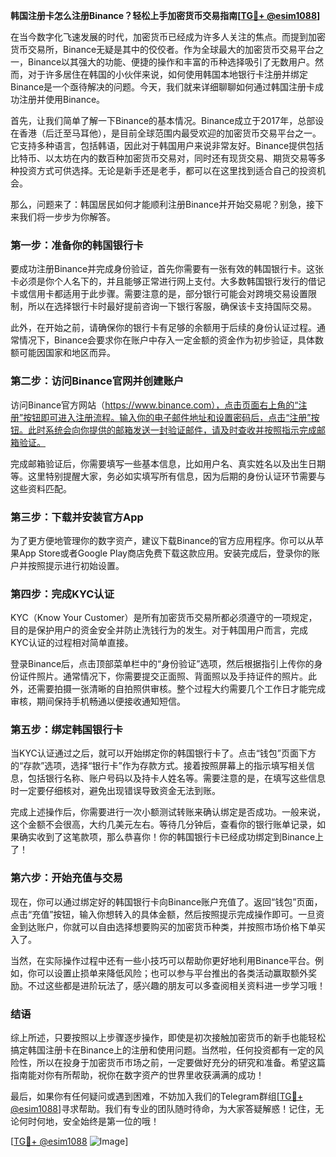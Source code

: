 **韩国注册卡怎么注册Binance？轻松上手加密货币交易指南[[TG💪+ @esim1088](https://t.me/s/esim1088)]**

在当今数字化飞速发展的时代，加密货币已经成为许多人关注的焦点。而提到加密货币交易所，Binance无疑是其中的佼佼者。作为全球最大的加密货币交易平台之一，Binance以其强大的功能、便捷的操作和丰富的币种选择吸引了无数用户。然而，对于许多居住在韩国的小伙伴来说，如何使用韩国本地银行卡注册并绑定Binance是一个亟待解决的问题。今天，我们就来详细聊聊如何通过韩国注册卡成功注册并使用Binance。

首先，让我们简单了解一下Binance的基本情况。Binance成立于2017年，总部设在香港（后迁至马耳他），是目前全球范围内最受欢迎的加密货币交易平台之一。它支持多种语言，包括韩语，因此对于韩国用户来说非常友好。Binance提供包括比特币、以太坊在内的数百种加密货币交易对，同时还有现货交易、期货交易等多种投资方式可供选择。无论是新手还是老手，都可以在这里找到适合自己的投资机会。

那么，问题来了：韩国居民如何才能顺利注册Binance并开始交易呢？别急，接下来我们将一步步为你解答。

### **第一步：准备你的韩国银行卡**

要成功注册Binance并完成身份验证，首先你需要有一张有效的韩国银行卡。这张卡必须是你个人名下的，并且能够正常进行网上支付。大多数韩国银行发行的借记卡或信用卡都适用于此步骤。需要注意的是，部分银行可能会对跨境交易设置限制，所以在选择银行卡时最好提前咨询一下银行客服，确保该卡支持国际交易。

此外，在开始之前，请确保你的银行卡有足够的余额用于后续的身份认证过程。通常情况下，Binance会要求你在账户中存入一定金额的资金作为初步验证，具体数额可能因国家和地区而异。

### **第二步：访问Binance官网并创建账户**

访问Binance官方网站（https://www.binance.com），点击页面右上角的“注册”按钮即可进入注册流程。输入你的电子邮件地址和设置密码后，点击“注册”按钮。此时系统会向你提供的邮箱发送一封验证邮件，请及时查收并按照指示完成邮箱验证。

完成邮箱验证后，你需要填写一些基本信息，比如用户名、真实姓名以及出生日期等。这里特别提醒大家，务必如实填写所有信息，因为后期的身份认证环节需要与这些资料匹配。

### **第三步：下载并安装官方App**

为了更方便地管理你的数字资产，建议下载Binance的官方应用程序。你可以从苹果App Store或者Google Play商店免费下载这款应用。安装完成后，登录你的账户并按照提示进行初始设置。

### **第四步：完成KYC认证**

KYC（Know Your Customer）是所有加密货币交易所都必须遵守的一项规定，目的是保护用户的资金安全并防止洗钱行为的发生。对于韩国用户而言，完成KYC认证的过程相对简单直接。

登录Binance后，点击顶部菜单栏中的“身份验证”选项，然后根据指引上传你的身份证件照片。通常情况下，你需要提交正面照、背面照以及手持证件的照片。此外，还需要拍摄一张清晰的自拍照供审核。整个过程大约需要几个工作日才能完成审核，期间保持手机畅通以便接收通知短信。

### **第五步：绑定韩国银行卡**

当KYC认证通过之后，就可以开始绑定你的韩国银行卡了。点击“钱包”页面下方的“存款”选项，选择“银行卡”作为存款方式。接着按照屏幕上的指示填写相关信息，包括银行名称、账户号码以及持卡人姓名等。需要注意的是，在填写这些信息时一定要仔细核对，避免出现错误导致资金无法到账。

完成上述操作后，你需要进行一次小额测试转账来确认绑定是否成功。一般来说，这个金额不会很高，大约几美元左右。等待几分钟后，查看你的银行账单记录，如果确实收到了这笔款项，那么恭喜你！你的韩国银行卡已经成功绑定到Binance上了！

### **第六步：开始充值与交易**

现在，你可以通过绑定好的韩国银行卡向Binance账户充值了。返回“钱包”页面，点击“充值”按钮，输入你想转入的具体金额，然后按照提示完成操作即可。一旦资金到达账户，你就可以自由选择想要购买的加密货币种类，并按照市场价格下单买入了。

当然，在实际操作过程中还有一些小技巧可以帮助你更好地利用Binance平台。例如，你可以设置止损单来降低风险；也可以参与平台推出的各类活动赢取额外奖励。不过这些都是进阶玩法了，感兴趣的朋友可以多查阅相关资料进一步学习哦！

### **结语**

综上所述，只要按照以上步骤逐步操作，即使是初次接触加密货币的新手也能轻松搞定韩国注册卡在Binance上的注册和使用问题。当然啦，任何投资都有一定的风险性，所以在投身于加密货币市场之前，一定要做好充分的研究和准备。希望这篇指南能对你有所帮助，祝你在数字资产的世界里收获满满的成功！

最后，如果你有任何疑问或遇到困难，不妨加入我们的Telegram群组[[TG💪+ @esim1088](https://t.me/s/esim1088)]寻求帮助。我们有专业的团队随时待命，为大家答疑解惑！记住，无论何时何地，安全始终是第一位的哦！

[[TG💪+ @esim1088](https://t.me/s/esim1088) ![Image](https://i.postimg.cc/4NQfJmqS/Snipaste-2025-05-13-00-14-12.png)]